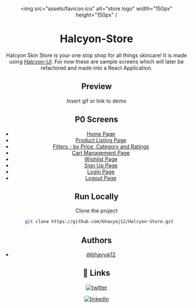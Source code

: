 <div align="center">

<img src="assets/favicon.ico" alt="store logo" width="150px" height="150px" /

# Halcyon-Store

Halcyon Skin Store is your one stop shop for all things skincare! It is made using [Halcyon-UI](https://github.com/bhavyaj12/HalcyonUI). For now these are sample screens which will later be refactored and made into a React Application.


## Preview

Insert gif or link to demo


## P0 Screens

- [Home Page]()
- [Product Listing Page]()
- [Filters - by Price, Category and Ratings]()
- [Cart Management Page]()
- [Wishlist Page]()
- [Sign Up Page]()
- [Login Page]()
- [Logout Page]()

## Run Locally

Clone the project

```bash
  git clone https://github.com/bhavyaj12/Halcyon-Store.git
```

## Authors

- [@bhavyaj12](https://github.com/bhavyaj12)


## 🔗 Links

[![twitter](https://img.shields.io/badge/twitter-1DA1F2?style=for-the-badge&logo=twitter&logoColor=white)](https://twitter.com/bhavzlearn) 

[![linkedin](https://img.shields.io/badge/linkedin-0A66C2?style=for-the-badge&logo=linkedin&logoColor=white)](https://www.linkedin.com/in/bhavya-joshi-438178184)
